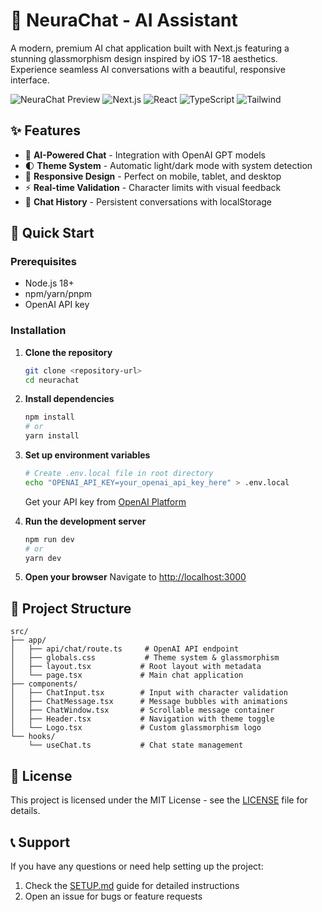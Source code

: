 # 🧠 NeuraChat - AI Assistant

A modern, premium AI chat application built with Next.js featuring a stunning glassmorphism design inspired by iOS 17-18 aesthetics. Experience seamless AI conversations with a beautiful, responsive interface.

![NeuraChat Preview](https://img.shields.io/badge/Status-Live-brightgreen) ![Next.js](https://img.shields.io/badge/Next.js-15-black) ![React](https://img.shields.io/badge/React-18-blue) ![TypeScript](https://img.shields.io/badge/TypeScript-Ready-blue) ![Tailwind](https://img.shields.io/badge/Tailwind-v4-38bdf8)

## ✨ Features

- 🤖 **AI-Powered Chat** - Integration with OpenAI GPT models
- 🌓 **Theme System** - Automatic light/dark mode with system detection
- 📱 **Responsive Design** - Perfect on mobile, tablet, and desktop
- ⚡ **Real-time Validation** - Character limits with visual feedback
- 💾 **Chat History** - Persistent conversations with localStorage


## 🚀 Quick Start

### Prerequisites
- Node.js 18+ 
- npm/yarn/pnpm
- OpenAI API key

### Installation

1. **Clone the repository**
   ```bash
   git clone <repository-url>
   cd neurachat
   ```

2. **Install dependencies**
   ```bash
   npm install
   # or
   yarn install
   ```

3. **Set up environment variables**
   ```bash
   # Create .env.local file in root directory
   echo "OPENAI_API_KEY=your_openai_api_key_here" > .env.local
   ```
   
   Get your API key from [OpenAI Platform](https://platform.openai.com/api-keys)

4. **Run the development server**
   ```bash
   npm run dev
   # or
   yarn dev
   ```

5. **Open your browser**
   Navigate to [http://localhost:3000](http://localhost:3000)

## 🔧 Project Structure

```
src/
├── app/
│   ├── api/chat/route.ts     # OpenAI API endpoint
│   ├── globals.css           # Theme system & glassmorphism
│   ├── layout.tsx           # Root layout with metadata
│   └── page.tsx             # Main chat application
├── components/
│   ├── ChatInput.tsx        # Input with character validation
│   ├── ChatMessage.tsx      # Message bubbles with animations
│   ├── ChatWindow.tsx       # Scrollable message container
│   ├── Header.tsx           # Navigation with theme toggle
│   └── Logo.tsx             # Custom glassmorphism logo
└── hooks/
    └── useChat.ts           # Chat state management
```

## 📄 License

This project is licensed under the MIT License - see the [LICENSE](LICENSE) file for details.

## 📞 Support

If you have any questions or need help setting up the project:

1. Check the [SETUP.md](SETUP.md) guide for detailed instructions
2. Open an issue for bugs or feature requests